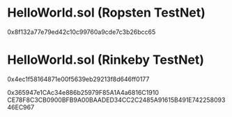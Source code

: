 # HelloWorld.sol (Ropsten TestNet)
0x8f132a77e79ed42c10c99760a9cde7c3b26bcc65

# HelloWorld.sol (Rinkeby TestNet)
0x4ec1f58164871e00f5639eb29213f8d646ff0177

0x365947e1CAc34e886b25979F85A1A4a6816C1910
CE78F8C3CB0900BFB9A00BAADED34CC2C2485A91615B491E74225809346EC967
